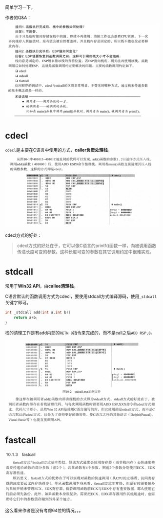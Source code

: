 简单学习一下。



作者的Q&A：

![image-20240812205936396](./函数调用规定/images/image-20240812205936396.png)



# cdecl

`cdecl`是主要在C语言中使用的方式，**caller负责处理栈**。

![image-20240812212919941](./函数调用规定/images/image-20240812212919941.png)



cdecl方式的好处：

> cdecl方式的好处在于，它可以像C语言的printf()函数一样，向被调用函数传递长度可变的参数。这种长度可变的参数在其它调用约定中很难实现。



# stdcall

常用于**Win32 API**，由**callee清理栈**。

C语言默认的函数调用方式为cdecl，要使用stdcall方式编译源码，使用`_stdcall`关键字即可。

```c
int _stdcall add(int a,int b){
	return a+b;
}
```

栈的清理工作是有add内部的`RETN 8`指令来完成的，而不是call之后`ADD RSP,8`。

![image-20240812214652540](./函数调用规定/images/image-20240812214652540.png)



# fastcall

![image-20240812214824118](./函数调用规定/images/image-20240812214824118.png)



这么看来作者是没有考虑64位的情况。。。